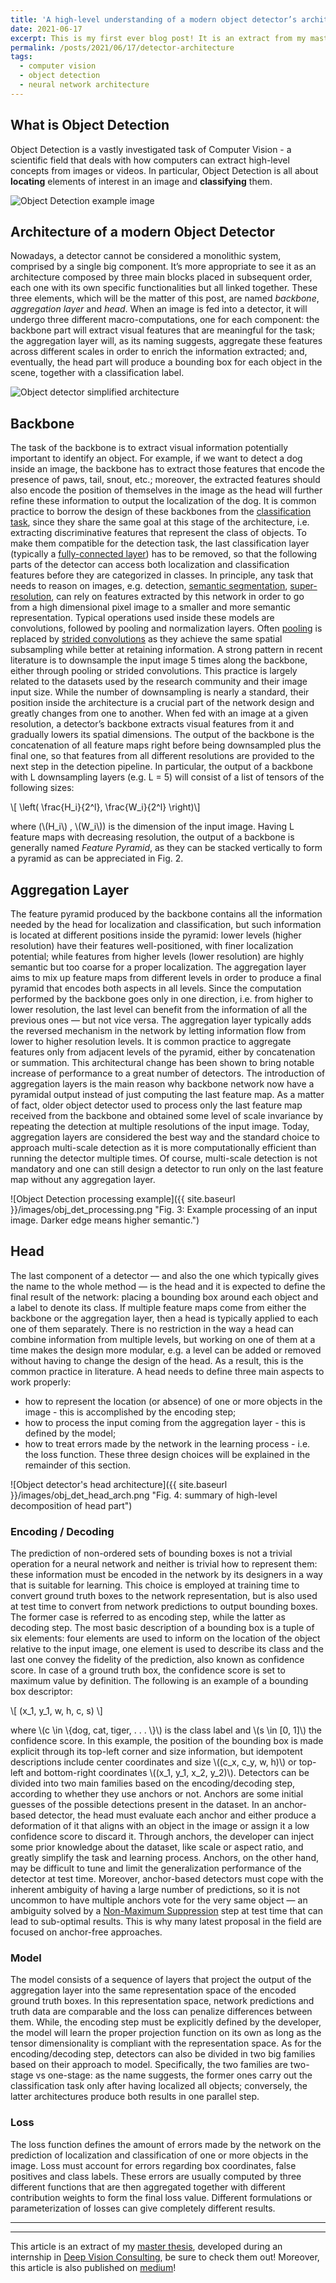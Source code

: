```yaml
---
title: 'A high-level understanding of a modern object detector’s architecture'
date: 2021-06-17
excerpt: This is my first ever blog post! It is an extract from my master thesis about the architecture of a modern object detector.
permalink: /posts/2021/06/17/detector-architecture
tags:
  - computer vision
  - object detection
  - neural network architecture
---
```


## What is Object Detection

Object Detection is a vastly investigated task of Computer Vision - a scientific field that deals with how computers can extract high-level concepts from images or videos. In particular, Object Detection is all about **locating** elements of interest in an image and **classifying** them.

![Object Detection example image](/awesomeBlog/images/obj_det_image.png "Fig. 1: Example of Object detection output")

## Architecture of a modern Object Detector

Nowadays, a detector cannot be considered a monolithic system, comprised by a single big component. It’s more appropriate to see it as an architecture composed by three main blocks placed in subsequent order, each one with its own specific functionalities but all linked together. These three elements, which will be the matter of this post, are named _backbone_, _aggregation layer_ and _head_.
When an image is fed into a detector, it will undergo three different macro-computations, one for each component: the backbone part will extract visual features that are meaningful for the task; the aggregation layer will, as its naming suggests, aggregate these features across different scales in order to enrich the information extracted; and, eventually, the head part will produce a bounding box for each object in the scene, together with a classification label.

![Object detector simplified architecture](/awesomeBlog/images/obj_det_arch_simple.png "Fig. 2: Processing of an image in an object detector can be seen as sequential processing of three components.")

## Backbone

The task of the backbone is to extract visual information potentially important to identify an object. For example, if we want to detect a dog inside an image, the backbone has to extract those features that encode the presence of paws, tail, snout, etc.; moreover, the extracted features should also encode the position of themselves in the image as the head will further refine these information to output the localization of the dog. It is common practice to borrow the design of these backbones from the [classification task](https://machinelearningmastery.com/types-of-classification-in-machine-learning/#:~:text=In%20machine%20learning%2C%20classification%20refers,one%20of%20the%20known%20characters.), since they share the same goal at this stage of the architecture, i.e. extracting discriminative features that represent the class of objects. To make them compatible for the detection task, the last classification layer (typically a [fully-connected layer](https://en.wikipedia.org/wiki/Multilayer_perceptron)) has to be removed, so that the following parts of the detector can access both localization and classification features before they are categorized in classes. In principle, any task that needs to reason on images, e.g. detection, [semantic segmentation](https://www.jeremyjordan.me/semantic-segmentation/#representing), [super-resolution](https://beyondminds.ai/blog/an-introduction-to-super-resolution-using-deep-learning/), can rely on features extracted by this network in order to go from a high dimensional pixel image to a smaller and more semantic representation. Typical operations used inside these models are convolutions, followed by pooling and normalization layers. Often [pooling](https://www.kaggle.com/questions-and-answers/59502) is replaced by [strided convolutions](https://stats.stackexchange.com/questions/360899/difference-between-strided-and-non-strided-convolution) as they achieve the same spatial subsampling while better at retaining information. A strong pattern in recent literature is to downsample the input image 5 times along the backbone, either through pooling or strided convolutions. This practice is largely related to the datasets used by the research community and their image input size. While the number of downsampling is nearly a standard, their position inside the architecture is a crucial part of the network design and greatly changes from one to another. When fed with an image at a given resolution, a detector’s backbone extracts visual features from it and gradually lowers its spatial dimensions. The output of the backbone is the concatenation of all feature maps right before being downsampled plus the final one, so that features from all different resolutions are provided to the next step in the detection pipeline. In particular, the output of a backbone with L downsampling layers (e.g. L = 5) will consist of a list of tensors of the following sizes:

<!-- <div style="text-align:center"><img src="/awesomeBlog/images/obj_det_levels_formula.png"/></div> -->

\\[  \left( \frac{H_i}{2^l}, \frac{W_i}{2^l} \right)\\]

where (\\(H_i\\) , \\(W_i\\)) is the dimension of the input image. Having L feature maps with decreasing resolution, the output of a backbone is generally named _Feature Pyramid_, as they can be stacked vertically to form a pyramid as can be appreciated in Fig. 2.

## Aggregation Layer

The feature pyramid produced by the backbone contains all the information needed by the head for localization and classification, but such information is located at different positions inside the pyramid: lower levels (higher resolution) have their features well-positioned, with finer localization potential; while features from higher levels (lower resolution) are highly semantic but too coarse for a proper localization. The aggregation layer aims to mix up feature maps from different levels in order to produce a final pyramid that encodes both aspects in all levels. Since the computation performed by the backbone goes only in one direction, i.e. from higher to lower resolution, the last level can benefit from the information of all the previous ones — but not vice versa. The aggregation layer typically adds the reversed mechanism in the network by letting information flow from lower to higher resolution levels. It is common practice to aggregate features only from adjacent levels of the pyramid, either by concatenation or summation. This architectural change has been shown to bring notable increase of performance to a great number of detectors. The introduction of aggregation layers is the main reason why backbone network now have a pyramidal output instead of just computing the last feature map. As a matter of fact, older object detector used to process only the last feature map received from the backbone and obtained some level of scale invariance by repeating the detection at multiple resolutions of the input image. Today, aggregation layers are considered the best way and the standard choice to approach multi-scale detection as it is more computationally efficient than running the detector multiple times. Of course, multi-scale detection is not mandatory and one can still design a detector to run only on the last feature map without any aggregation layer.

![Object Detection processing example]({{ site.baseurl }}/images/obj_det_processing.png "Fig. 3: Example processing of an input image. Darker edge means higher semantic.")

## Head

The last component of a detector — and also the one which typically gives the name to the whole method — is the head and it is expected to define the final result of the network: placing a bounding box around each object and a label to denote its class. If multiple feature maps come from either the backbone or the aggregation layer, then a head is typically applied to each one of them separately. There is no restriction in the way a head can combine information from multiple levels, but working on one of them at a time makes the design more modular, e.g. a level can be added or removed without having to change the design of the head. As a result, this is the common practice in literature.
A head needs to define three main aspects to work properly:

* how to represent the location (or absence) of one or more objects in the image - this is accomplished by the encoding step;
* how to process the input coming from the aggregation layer - this is defined by the model;
* how to treat errors made by the network in the learning process - i.e. the loss function.
These three design choices will be explained in the remainder of this section.

![Object detector's head architecture]({{ site.baseurl }}/images/obj_det_head_arch.png "Fig. 4: summary of high-level decomposition of head part")

### Encoding / Decoding

The prediction of non-ordered sets of bounding boxes is not a trivial operation for a neural network and neither is trivial how to represent them: these information must be encoded in the network by its designers in a way that is suitable for learning. This choice is employed at training time to convert ground truth boxes to the network representation, but is also used at test time to convert from network predictions to output bounding boxes. The former case is referred to as encoding step, while the latter as decoding step. The most basic description of a bounding box is a tuple of six elements: four elements are used to inform on the location of the object relative to the input image, one element is used to describe its class and the last one convey the fidelity of the prediction, also known as confidence score. In case of a ground truth box, the confidence score is set to maximum value by definition. The following is an example of a bounding box descriptor:

<!-- ![Bounding box coordinates]({{ site.baseurl }}/images/obj_det_bbox_coords.png) -->

\\[ (x_1, y_1, w, h, c, s) \\]

where \\(c \in \\{dog, cat, tiger, . . . \\}\\) is the class label and \\(s \in \[0, 1\]\\) the confidence score. In this example, the position of the bounding box is made explicit through its top-left corner and size information, but idempotent descriptions include center coordinates and size \\((c_x, c_y, w, h)\\) or top-left and bottom-right coordinates \\((x_1, y_1, x_2, y_2)\\). Detectors can be divided into two main families based on the encoding/decoding step, according to whether they use anchors or not. Anchors are some initial guesses of the possible detections present in the dataset. In an anchor-based detector, the head must evaluate each anchor and either produce a deformation of it that aligns with an object in the image or assign it a low confidence score to discard it. Through anchors, the developer can inject some prior knowledge about the dataset, like scale or aspect ratio, and greatly simplify the task and learning process.
Anchors, on the other hand, may be difficult to tune and limit the generalization performance of the detector at test time. Moreover, anchor-based detectors must cope with the inherent ambiguity of having a large number of predictions, so it is not uncommon to have multiple anchors vote for the very same object — an ambiguity solved by a [Non-Maximum Suppression](https://towardsdatascience.com/non-maximum-suppression-nms-93ce178e177c) step at test time that can lead to sub-optimal results. This is why many latest proposal in the field are focused on anchor-free approaches.

### Model

The model consists of a sequence of layers that project the output of the aggregation layer into the same representation space of the encoded ground truth boxes. In this representation space, network predictions and truth data are comparable and the loss can penalize differences between them. While, the encoding step must be explicitly defined by the developer, the model will learn the proper projection function on its own as long as the tensor dimensionality is compliant with the representation space. As for the encoding/decoding step, detectors can also be divided in two big families based on their approach to model. Specifically, the two families are two-stage vs one-stage: as the name suggests, the former ones carry out the classification task only after having localized all objects; conversely, the latter architectures produce both results in one parallel step.

### Loss

The loss function defines the amount of errors made by the network on the prediction of localization and classification of one or more objects in the image. Loss must account for errors regarding box coordinates, false positives and class labels. These errors are usually computed by three different functions that are then aggregated together with different contribution weights to form the final loss value.
Different formulations or parameterization of losses can give completely different results.

----
----

This article is an extract of my [master thesis](https://drive.google.com/file/d/1nv0JF55G6qFxgb46WitOYUFI1HwZ5oBe/view), developed during an internship in [Deep Vision Consulting](https://www.deepvisionconsulting.com/it/home/), be sure to check them out!
Moreover, this article is also published on [medium](https://sismone.medium.com/a-high-level-understanding-of-a-modern-object-detectors-architecture-9d1e1e5ed25)!
